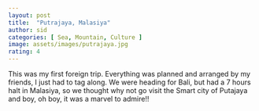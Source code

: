 ```yaml
---
layout: post
title:  "Putrajaya, Malasiya"
author: sid
categories: [ Sea, Mountain, Culture ]
image: assets/images/putrajaya.jpg
rating: 4
---
```

This was my first foreign trip. Everything was planned and arranged by my friends, I just had to tag along. We were heading for Bali, but had a 7 hours halt in Malasiya, so we thought why not go visit the Smart city of Putajaya and boy, oh boy, it was a marvel to admire!!

<div class="pa-carousel-widget" style="width:100%; height:480px; display:none;"
  data-link="https://photos.app.goo.gl/9R8X3XH6p2WuKT5b8"
  data-title="Putrajaya, Malasiya"
  data-description="Snaps taken during Putrajaya trip"
  data-delay="3">
  <object data="https://lh3.googleusercontent.com/FARlv0mvasN1jeFQ-2Zuwet5eBN9f0LRW9uflxkWoc1WaGxH4bNLyLyDMhy5vfgT3KxUO_g9Y-7SA3FPmhOn8QQZbzPnegxQONlmejq1d-pfwuJ-aFRtLpRtlQ984IzCnn9voaiw2xg=w1920-h1080"></object>
  <object data="https://lh3.googleusercontent.com/BKmDP_nrhbrged5xFiXhVeWLsNCjzhmby_-ZYFcYgqrmFfMcvVMAxe_ws6O6cLyZ0JWpOr0H6xxpLebfrhCbqp9rd4tTg0K1hJckEZgacpMh_oW8nXur-0f0aisCHzKLkq2xXbIMuPI=w1920-h1080"></object>
  <object data="https://lh3.googleusercontent.com/6M299Q9semOTELISzo6orTlJieeSCxvuabkR6pJakCosTEa4CEj1BgdzneRhYCzQHOuRFrjtlfCChpmTPZpii690E6LCR5bOlA2X2_4QDiql4q6qJ3mweXrhg-MHEqylLw1abpgkTwE=w1920-h1080"></object>
  <object data="https://lh3.googleusercontent.com/6dpdaSy2z4TtqLIFaWKRjuTBeh6Cl6wq7OjNaJBzgAOCnEXdjzHE1geat1Tpb5xBWBVRypfQpOc02JzpD54sI0RjDKaix8hkvGNDlV4OHAn53AGYFj1_tB6gnwCondx3qq2CoKCODqs=w1920-h1080"></object>
  <object data="https://lh3.googleusercontent.com/eVuxpWouMWnlzcaQN16-NN-c3Eus1pyjqciRXTf_E7v2hRGyYrEeu8blUEpqCTF6k0Mf7KiZlwjp3lz_Lxoj0gn8v3PH99rO6VN2ZM53z6LY3SUY_PzHkvAPjvG9zQ0UEFuK_iUqRv0=w1920-h1080"></object>
  <object data="https://lh3.googleusercontent.com/FfVxcEsl7P6DYO4bFWk8GEWdUsKAGFc-EYSvaf26jGBuBIUMQZA-hp-CFluG1ghj8_BKkf7Nudihoj_0yhMLisy4ZeDcZOFv7EwAY53iQDpMZImcaD5VVg59F2N-npjWJBOJo2aUcts=w1920-h1080"></object>
  <object data="https://lh3.googleusercontent.com/WpMYI0HuwYa2bFO-ZfDCHQXxYA8zjkbD4hT1f8P5MCBXvtOAtSKw1hCBV6OMMJOHFbY5ZQN_JINn76sUayOo6K3KqA6nuamDu5atIRIB9m5WsJxJDBexW7GnCzbsSs1ZAkMXVzW1rHY=w1920-h1080"></object>
  <object data="https://lh3.googleusercontent.com/bGr2tBaV1ow-jpeutbmRnsTHFWLSt8IEH9dIEc-pGlS5WZ8n9nSal9ggQt6h2g8jEtdxchbf_a6d6mXsdaikSltyxE2oMnKHT3JSPE6fy-ua7qxIA5Op3L8a75FYU3J8uGk4gYfwrek=w1920-h1080"></object>
  <object data="https://lh3.googleusercontent.com/-7G4pDZAnpnjw_UPKmiRoqNA6eemCSew5m5R7lHYirgjAddrUqgpx-U-pfbd0rHeeZKTQxcIRfyLfXOwMBja--R6UUkxoE90g8W6w6lSY2nZlsPZKNNgoBIm_ZiLfk0Ah6F4yJANTNI=w1920-h1080"></object>
  <object data="https://lh3.googleusercontent.com/l3mEjq0Bi1-RheYrBELI0832PBu9U6kXnU07S4GB5ZKR2LZL7m4Nm2n5y3SK-kQXnomHpERu6VSM5fD72vhUNpD3KB-ByNUS-72k9EoG51a7fireAE5YvVBpuNtv2A6Y-EYVqcDkYxQ=w1920-h1080"></object>
  <object data="https://lh3.googleusercontent.com/uRnDsNKRsbrPXJUUavC3ceGr44rr8PxeSoMEHcL97BxM7swYoY8-7aR3Fq4LJFVST4ThEpq_HrwlJQjk2z2w3chrLP9s2AN1jGFU1Woi66YoobdKY-cmRXpsQMxJjp7igEYJXarmp2w=w1920-h1080"></object>
  <object data="https://lh3.googleusercontent.com/ulLiv3fWqDkSRiX9A25sMF2Z_9u2kR7DGCK2KWyoqLTqtxTSJTXsnYmtrri22qORO_3eg2nptl7sxk9UzQW2Hy8DdwVLbXfNdUryrpqvnzgqVwkWARDUVxfVujIqn2iyTDxa4AMJCYo=w1920-h1080"></object>
  <object data="https://lh3.googleusercontent.com/cL9RTrJpKZKLpPNJwFUDqmKqBlT8d4AKfVcqLxv8QNJBQSDhwDhG77iXriNfg4H8neqxTz4dcuNcfryzBE7B5c45sp3KfVgcMGFUvmRjsYDiMvIyaVVbw1bGpIwFsI_k2LKyz9XzIlQ=w1920-h1080"></object>
  <object data="https://lh3.googleusercontent.com/y04tIAlVNbW0MHur5LOsnqX7bbLtUEM7XystaqBPNt9shZ4Q2Zf3ukI64VSVa3uGRMmmlQ4I4tQsvVWsTL5uaLKRxk1E8-VDhtqFKdz5IQj7jWMkRa15T39fNzZphIgVmHSF01ZHVaQ=w1920-h1080"></object>
  <object data="https://lh3.googleusercontent.com/VYsgHknKS3e1NV7uT7isQ84dz_hwtzxyYVykRRIHRTVDBxZBH1iQ3WMqPBg7Kemjlhoa7sEr7rxSpeuJ1j_tJwJpHPoDOk0MJHwg0TZbtcofY9e7hFedvD3iPzDdsswaI9lqstpQ8JU=w1920-h1080"></object>
  <object data="https://lh3.googleusercontent.com/GLS6OMXieHe-TB4_RLo5zfob-0h5F7qrySHZLc8l-k4SSKGQTu7aLOGmS6BIXywhZTaBKtKqx4jxJcIGCPfxYK_VjUFafy29t9dW5U7NMR516Mae1gX4cpHoCC6UooeTpcBoLxRqd2I=w1920-h1080"></object>
  <object data="https://lh3.googleusercontent.com/ApFBFNHiieSfsUBDMhNWm0RN4kOBgCHDLTZlQXs03E_W-XiA9BroDqkDPR99Qwvb9CaSjE8tem7spYA_qno32FkHLZFX21_Z2Pu44BsU2mo72QrV7O0YMhL045Kl573H_5wcaqjbApY=w1920-h1080"></object>
  <object data="https://lh3.googleusercontent.com/atZSYAAsIr55s30vBk_LlejtTtbr5Wuqq0QadSF5lqjBdPQuwaklMPW-QdEkI6fVa3MlM11UHQh4-OiS8ud49AQ7klXnCgkSlWwAkX2MYrZvWu137C_QmbArJtD51XXLooJWCdSUM_E=w1920-h1080"></object>
</div>
